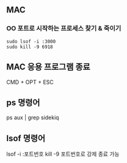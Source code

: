 ## MAC
### OO 포트로 시작하는 프로세스 찾기 & 죽이기
    sudo lsof -i :3000  
    sudo kill -9 6918 

## MAC 응용 프로그램 종료
CMD + OPT + ESC

## ps 명령어
ps aux | grep sidekiq


## lsof 명령어
lsof -i :포트번호
kill -9 포트번호로 강제 종료 가능 

